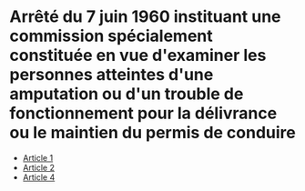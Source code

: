 # Arrêté du 7 juin 1960 instituant une commission spécialement constituée en vue d'examiner les personnes atteintes d'une amputation ou d'un trouble de fonctionnement pour la délivrance ou le maintien du permis de conduire

- [Article 1](article-1.md)
- [Article 2](article-2.md)
- [Article 4](article-4.md)
